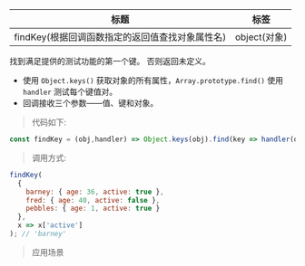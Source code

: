 |  标题   | 标签  |
|  ----  | ----  |
| findKey(根据回调函数指定的返回值查找对象属性名) | object(对象) |

找到满足提供的测试功能的第一个键。 否则返回未定义。

* 使用 `Object.keys()` 获取对象的所有属性，`Array.prototype.find()` 使用 `handler` 测试每个键值对。
* 回调接收三个参数——值、键和对象。

> 代码如下:

```js
const findKey = (obj,handler) => Object.keys(obj).find(key => handler(obj[key],key,obj));
```

> 调用方式:

```js
findKey(
  {
    barney: { age: 36, active: true },
    fred: { age: 40, active: false },
    pebbles: { age: 1, active: true }
  },
  x => x['active']
); // 'barney'
```

> 应用场景